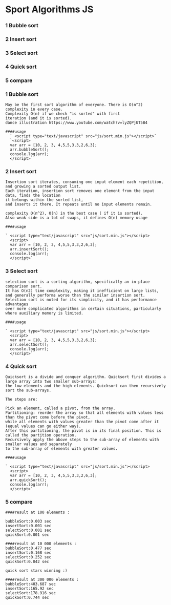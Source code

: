 # Sport Algorithms JS
### 1 Bubble sort
### 2 Insert sort
### 3 Select sort
### 4 Quick sort
### 5 compare 




### 1 Bubble sort
    May be the first sort algorithm of everyone. There is O(n^2) complexity in every case. 
    Complexity O(n) if we check "is sorted" with first
    iteration (and it is sorted).
    dance illustration https://www.youtube.com/watch?v=lyZQPjUT5B4
    
    ####usage 
      ` <script type="text/javascript" src="js/sort.min.js"></script>`
      `<script> 
      var arr = [10, 2, 3, 4,5,5,3,3,2,6,3];
      arr.bubbleSort();
      console.log(arr);
      </script>`
      
### 2 Insert sort
    Insertion sort iterates, consuming one input element each repetition, and growing a sorted output list. 
    Each iteration, insertion sort removes one element from the input data, finds the location 
    it belongs within the sorted list,
    and inserts it there. It repeats until no input elements remain.
    
    complexity O(n^2), O(n) in the best case ( if it is sorted).
    Also weak side is a lot of swaps, it defines O(n) memory usage
    
    ####usage
    
    ` <script type="text/javascript" src="js/sort.min.js"></script>
      <script> 
      var arr = [10, 2, 3, 4,5,5,3,3,2,6,3];
      arr.insertSort();
      console.log(arr);
      </script>`
      
### 3 Select sort
    selection sort is a sorting algorithm, specifically an in-place comparison sort.
    It has O(n2) time complexity, making it inefficient on large lists, 
    and generally performs worse than the similar insertion sort.     
    Selection sort is noted for its simplicity, and it has performance advantages 
    over more complicated algorithms in certain situations, particularly where auxiliary memory is limited.
    
    ####usage
    
    ` <script type="text/javascript" src="js/sort.min.js"></script>
      <script> 
      var arr = [10, 2, 3, 4,5,5,3,3,2,6,3];
      arr.selectSort();
      console.log(arr);
      </script>`
### 4 Quick sort
    Quicksort is a divide and conquer algorithm. Quicksort first divides a large array into two smaller sub-arrays:
    the low elements and the high elements. Quicksort can then recursively sort the sub-arrays.

    The steps are:

    Pick an element, called a pivot, from the array.
    Partitioning: reorder the array so that all elements with values less than the pivot come before the pivot, 
    while all elements with values greater than the pivot come after it (equal values can go either way). 
    After this partitioning, the pivot is in its final position. This is called the partition operation.
    Recursively apply the above steps to the sub-array of elements with smaller values and separately 
    to the sub-array of elements with greater values.
    
    ####usage 
    
    ` <script type="text/javascript" src="js/sort.min.js"></script>
      <script> 
      var arr = [10, 2, 3, 4,5,5,3,3,2,6,3];
      arr.quickSort();
      console.log(arr);
      </script>`
      
### 5 compare
    ####result at 100 elements :
    
    bubbleSort:0.003 sec
    insertSort:0.001 sec
    selectSort:0.001 sec
    quickSort:0.001 sec
    
    ####result at 10 000 elements :
    bubbleSort:0.477 sec
    insertSort:0.168 sec
    selectSort:0.252 sec
    quickSort:0.042 sec
    
    quick sort stars winning :)
    
    ####result at 300 000 elements :
    bubbleSort:403.687 sec
    insertSort:165.92 sec
    selectSort:178.916 sec
    quickSort:0.744 sec
    
